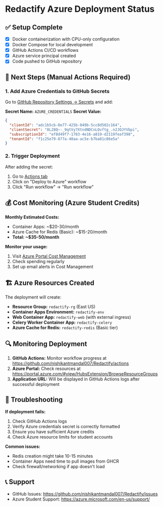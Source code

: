 # Redactify Azure Deployment Status

## ✅ Setup Complete
- [x] Docker containerization with CPU-only configuration
- [x] Docker Compose for local development
- [x] GitHub Actions CI/CD workflows
- [x] Azure service principal created
- [x] Code pushed to GitHub repository

## 🔄 Next Steps (Manual Actions Required)

### 1. Add Azure Credentials to GitHub Secrets
Go to [GitHub Repository Settings → Secrets](https://github.com/nishikantmandal007/Redactify/settings/secrets/actions) and add:

**Secret Name:** `AZURE_CREDENTIALS`
**Secret Value:**
```json
{
  "clientId": "adc1b5cb-8e77-425b-849b-5cc8d502c164",
  "clientSecret": "8L28Q~-_9qtVy7XtndNDCnLQvftg_.n2JOJYVbpi",
  "subscriptionId": "ef8d49f7-1783-4e16-a819-d2119feaf398",
  "tenantId": "f1c25e79-877a-48aa-ac5e-b7ba81c86e5a"
}
```

### 2. Trigger Deployment
After adding the secret:
1. Go to [Actions tab](https://github.com/nishikantmandal007/Redactify/actions)
2. Click on "Deploy to Azure" workflow
3. Click "Run workflow" → "Run workflow"

## 💰 Cost Monitoring (Azure Student Credits)

**Monthly Estimated Costs:**
- Container Apps: ~$20-30/month
- Azure Cache for Redis (Basic): ~$15-20/month
- **Total: ~$35-50/month**

**Monitor your usage:**
1. Visit [Azure Portal Cost Management](https://portal.azure.com/#view/Microsoft_Azure_CostManagement/Menu/~/overview)
2. Check spending regularly
3. Set up email alerts in Cost Management

## 🏗️ Azure Resources Created

The deployment will create:
- **Resource Group:** `redactify-rg` (East US)
- **Container Apps Environment:** `redactify-env`
- **Web Container App:** `redactify-web` (with external ingress)
- **Celery Worker Container App:** `redactify-celery`
- **Azure Cache for Redis:** `redactify-redis` (Basic tier)

## 🔍 Monitoring Deployment

1. **GitHub Actions:** Monitor workflow progress at https://github.com/nishikantmandal007/Redactify/actions
2. **Azure Portal:** Check resources at https://portal.azure.com/#view/HubsExtension/BrowseResourceGroups
3. **Application URL:** Will be displayed in GitHub Actions logs after successful deployment

## 🐛 Troubleshooting

**If deployment fails:**
1. Check GitHub Actions logs
2. Verify Azure credentials secret is correctly formatted
3. Ensure you have sufficient Azure credits
4. Check Azure resource limits for student accounts

**Common issues:**
- Redis creation might take 10-15 minutes
- Container Apps need time to pull images from GHCR
- Check firewall/networking if app doesn't load

## 📞 Support
- GitHub Issues: https://github.com/nishikantmandal007/Redactify/issues
- Azure Student Support: https://azure.microsoft.com/en-us/support/
